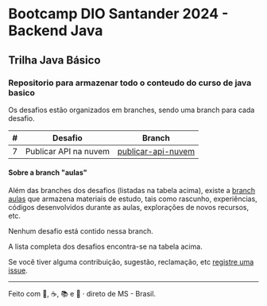 # Bootcamp DIO Santander 2024 - Backend Java
## Trilha Java Básico
### Repositorio para armazenar todo o conteudo do curso de java basico

Os desafios estão organizados em branches, sendo uma branch para cada desafio.

| # | Desafio | Branch |
|---|---------|--------|
| 7 | Publicar API na nuvem | [publicar-api-nuvem](https://github.com/alexandre-melgarejo/dio-java-basico/tree/publicar-api-nuvem) |


#### Sobre a branch "aulas"

Além das branches dos desafios (listadas na tabela acima), existe a [branch aulas](https://github.com/alexandre-melgarejo/dio-java-basico/tree/aulas) que armazena materiais de estudo, tais como rascunho, experiências, códigos desenvolvidos durante as aulas, explorações de novos recursos, etc.

Nenhum desafio está contido nessa branch.

A lista completa dos desafios encontra-se na tabela acima.



Se você tiver alguma contribuição, sugestão, reclamação, etc [registre uma issue](https://github.com/alexandre-melgarejo/dio-java-basico/issues).

---
Feito com 💙, ☕, 📚 e 🤖 · direto de MS - Brasil.